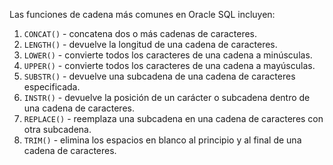 Las funciones de cadena más comunes en Oracle SQL incluyen:

1.  `CONCAT()` - concatena dos o más cadenas de caracteres.
2.  `LENGTH()` - devuelve la longitud de una cadena de caracteres.
3.  `LOWER()` - convierte todos los caracteres de una cadena a minúsculas.
4.  `UPPER()` - convierte todos los caracteres de una cadena a mayúsculas.
5.  `SUBSTR()` - devuelve una subcadena de una cadena de caracteres especificada.
6.  `INSTR()` - devuelve la posición de un carácter o subcadena dentro de una cadena de caracteres.
7.  `REPLACE()` - reemplaza una subcadena en una cadena de caracteres con otra subcadena.
8.  `TRIM()` - elimina los espacios en blanco al principio y al final de una cadena de caracteres.
